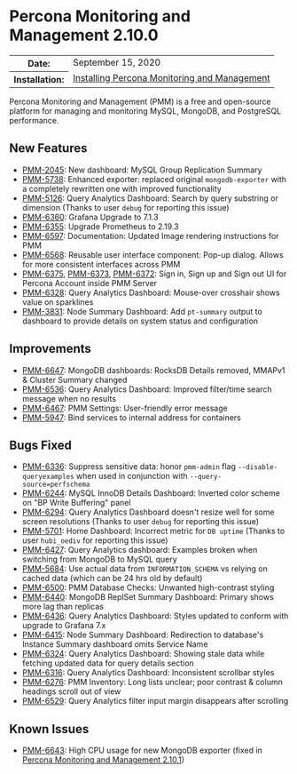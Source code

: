 # Percona Monitoring and Management 2.10.0

<table class="docutils field-list" frame="void" rules="none">
  <colgroup>
    <col class="field-name">
    <col class="field-body">
  </colgroup>
  <tbody valign="top">
    <tr class="field-odd field">
      <th class="field-name">Date:</th>
      <td class="field-body">September 15, 2020</td>
    </tr>
    <tr class="field-even field">
      <th class="field-name">Installation:</th>
      <td class="field-body">
        <a class="reference external" href="https://www.percona.com/doc/percona-monitoring-and-management/2.x/setting-up/">Installing Percona Monitoring and Management</a></td>
    </tr>
  </tbody>
</table>

Percona Monitoring and Management (PMM) is a free and open-source platform for managing and monitoring MySQL, MongoDB, and PostgreSQL performance.

## New Features

* [PMM-2045](https://jira.percona.com/browse/PMM-2045): New dashboard: MySQL Group Replication Summary
* [PMM-5738](https://jira.percona.com/browse/PMM-5738): Enhanced exporter: replaced original `mongodb-exporter` with a completely rewritten one with improved functionality
* [PMM-5126](https://jira.percona.com/browse/PMM-5126): Query Analytics Dashboard: Search by query substring or dimension (Thanks to user `debug` for reporting this issue)
* [PMM-6360](https://jira.percona.com/browse/PMM-6360): Grafana Upgrade to 7.1.3
* [PMM-6355](https://jira.percona.com/browse/PMM-6355): Upgrade Prometheus to 2.19.3
* [PMM-6597](https://jira.percona.com/browse/PMM-6597): Documentation: Updated Image rendering instructions for PMM
* [PMM-6568](https://jira.percona.com/browse/PMM-6568): Reusable user interface component: Pop-up dialog.  Allows for more consistent interfaces across PMM
* [PMM-6375](https://jira.percona.com/browse/PMM-6375), [PMM-6373](https://jira.percona.com/browse/PMM-6373), [PMM-6372](https://jira.percona.com/browse/PMM-6372): Sign in, Sign up and Sign out UI for Percona Account inside PMM Server
* [PMM-6328](https://jira.percona.com/browse/PMM-6328): Query Analytics Dashboard: Mouse-over crosshair shows value on sparklines
* [PMM-3831](https://jira.percona.com/browse/PMM-3831): Node Summary Dashboard: Add `pt-summary` output to dashboard to provide details on system status and configuration



## Improvements

* [PMM-6647](https://jira.percona.com/browse/PMM-6647): MongoDB dashboards: RocksDB Details removed, MMAPv1 & Cluster Summary changed
* [PMM-6536](https://jira.percona.com/browse/PMM-6536): Query Analytics Dashboard: Improved filter/time search message when no results
* [PMM-6467](https://jira.percona.com/browse/PMM-6467): PMM Settings: User-friendly error message
* [PMM-5947](https://jira.percona.com/browse/PMM-5947): Bind services to internal address for containers



## Bugs Fixed

* [PMM-6336](https://jira.percona.com/browse/PMM-6336): Suppress sensitive data: honor `pmm-admin` flag `--disable-queryexamples` when used in conjunction with `--query-source=perfschema`
* [PMM-6244](https://jira.percona.com/browse/PMM-6244): MySQL InnoDB Details Dashboard: Inverted color scheme on "BP Write Buffering" panel
* [PMM-6294](https://jira.percona.com/browse/PMM-6294): Query Analytics Dashboard doesn't resize well for some screen resolutions (Thanks to user `debug` for reporting this issue)
* [PMM-5701](https://jira.percona.com/browse/PMM-5701): Home Dashboard: Incorrect metric for `DB uptime` (Thanks to user `hubi_oediv` for reporting this issue)
* [PMM-6427](https://jira.percona.com/browse/PMM-6427): Query Analytics dashboard: Examples broken when switching from MongoDB to MySQL query
* [PMM-5684](https://jira.percona.com/browse/PMM-5684): Use actual data from `INFORMATION_SCHEMA` vs relying on cached data (which can be 24 hrs old by default)
* [PMM-6500](https://jira.percona.com/browse/PMM-6500): PMM Database Checks: Unwanted high-contrast styling
* [PMM-6440](https://jira.percona.com/browse/PMM-6440): MongoDB ReplSet Summary Dashboard: Primary shows more lag than replicas
* [PMM-6436](https://jira.percona.com/browse/PMM-6436): Query Analytics Dashboard: Styles updated to conform with upgrade to Grafana 7.x
* [PMM-6415](https://jira.percona.com/browse/PMM-6415): Node Summary Dashboard: Redirection to database's Instance Summary dashboard omits Service Name
* [PMM-6324](https://jira.percona.com/browse/PMM-6324): Query Analytics Dashboard: Showing stale data while fetching updated data for query details section
* [PMM-6316](https://jira.percona.com/browse/PMM-6316): Query Analytics Dashboard: Inconsistent scrollbar styles
* [PMM-6276](https://jira.percona.com/browse/PMM-6276): PMM Inventory: Long lists unclear; poor contrast & column headings scroll out of view
* [PMM-6529](https://jira.percona.com/browse/PMM-6529): Query Analytics filter input margin disappears after scrolling


## Known Issues

* [PMM-6643](https://jira.percona.com/browse/PMM-6643): High CPU usage for new MongoDB exporter  (fixed in [Percona Monitoring and Management 2.10.1](2.10.1.md))
